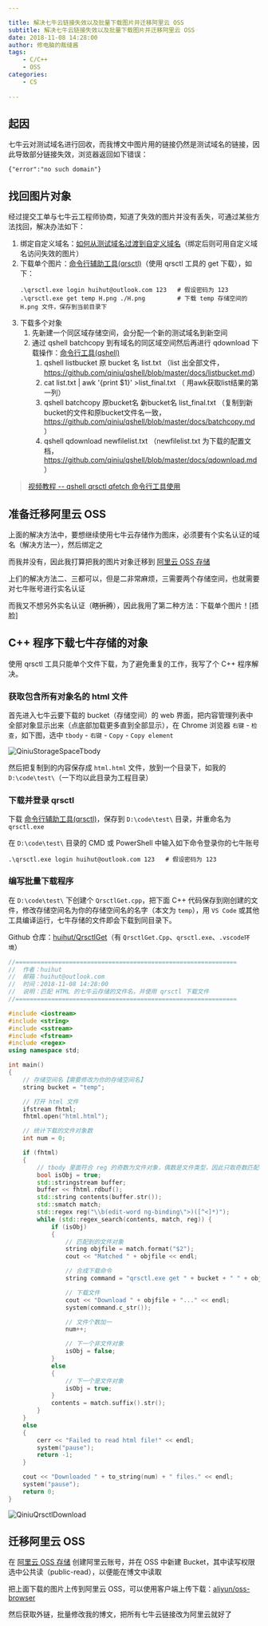 ```yaml
---

title: 解决七牛云链接失效以及批量下载图片并迁移阿里云 OSS
subtitle: 解决七牛云链接失效以及批量下载图片并迁移阿里云 OSS
date: 2018-11-08 14:28:00
author: 修电脑的裁缝酱
tags:
	- C/C++
    - OSS 
categories: 
	- CS
	
---
```



## 起因

七牛云对测试域名进行回收，而我博文中图片用的链接仍然是测试域名的链接，因此导致部分链接失效，浏览器返回如下错误：

```
{"error":"no such domain"}
```

<!-- more -->

## 找回图片对象

经过提交工单与七牛云工程师协商，知道了失效的图片并没有丢失，可通过某些方法找回，解决办法如下：

1. 绑定自定义域名：[如何从测试域名过渡到自定义域名](https://developer.qiniu.com/kodo/kb/5158/how-to-transition-from-test-domain-name-to-a-custom-domain-name)（绑定后则可用自定义域名访问失效的图片）
2. 下载单个图片：[命令行辅助工具(qrsctl)](https://developer.qiniu.com/kodo/tools/1300/qrsctl)（使用 qrsctl 工具的 get 下载），如下：
    ```
    .\qrsctl.exe login huihut@outlook.com 123   # 假设密码为 123
    .\qrsctl.exe get temp H.png ./H.png         # 下载 temp 存储空间的 H.png 文件，保存到当前目录下
    ```
3. 下载多个对象
    1. 先新建一个同区域存储空间，会分配一个新的测试域名到新空间
    2. 通过 qshell batchcopy 到有域名的同区域空间然后再进行 qdownload 下载操作：[命令行工具(qshell)](https://developer.qiniu.com/kodo/tools/1302/qshell)
        1. qshell listbucket 原 bucket 名 list.txt （list 出全部文件，<https://github.com/qiniu/qshell/blob/master/docs/listbucket.md>）
        2. cat list.txt | awk '{print $1}' >list_final.txt （ 用awk获取list结果的第一列）
        3. qshell batchcopy 原bucket名 新bucket名 list_final.txt （复制到新bucket的文件和原bucket文件名一致，<https://github.com/qiniu/qshell/blob/master/docs/batchcopy.md>）
        4. qshell qdownload newfilelist.txt （newfilelist.txt 为下载的配置文档，<https://github.com/qiniu/qshell/blob/master/docs/qdownload.md>）

> [视频教程 -- qshell qrsctl qfetch 命令行工具使用](https://developer.qiniu.com/kodo/kb/3858/video-of-how-to-use-qrs-tools)

## 准备迁移阿里云 OSS

上面的解决方法中，要想继续使用七牛云存储作为图床，必须要有个实名认证的域名（解决方法一），然后绑定之

而我并没有，因此我打算把我的图片对象迁移到 [阿里云 OSS 存储](https://cn.aliyun.com/product/oss)

上们的解决方法二、三都可以，但是二非常麻烦，三需要两个存储空间，也就需要对七牛账号进行实名认证

而我又不想另外实名认证（~~瞎折腾~~），因此我用了第二种方法：下载单个图片！[捂脸]

## C++ 程序下载七牛存储的对象

使用 qrsctl 工具只能单个文件下载，为了避免重复的工作，我写了个 C++ 程序解决。

### 获取包含所有对象名的 html 文件

首先进入七牛云要下载的 bucket（存储空间）的 web 界面，把内容管理列表中全部对象显示出来（点底部加载更多直到全部显示），在 Chrome 浏览器 `右键` - `检查`，如下图，选中 `tbody` - `右键` - `Copy` - `Copy element`

![QiniuStorageSpaceTbody](https://huihut-img.oss-cn-shenzhen.aliyuncs.com/QiniuStorageSpaceTbody.png)

然后把复制到的内容保存成 `html.html` 文件，放到一个目录下，如我的 `D:\code\test\`（一下均以此目录为工程目录）

### 下载并登录 qrsctl

下载 [命令行辅助工具(qrsctl)](https://developer.qiniu.com/kodo/tools/1300/qrsctl)，保存到 `D:\code\test\` 目录，并重命名为 `qrsctl.exe`

在 `D:\code\test\` 目录的 CMD 或 PowerShell 中输入如下命令登录你的七牛账号

```
.\qrsctl.exe login huihut@outlook.com 123   # 假设密码为 123
```

### 编写批量下载程序

在 `D:\code\test\` 下创建个 `QrsctlGet.cpp`，把下面 C++ 代码保存到刚创建的文件，修改存储空间名为你的存储空间名的名字（本文为 `temp`），用 `VS Code` 或其他工具编译运行，七牛存储的文件即会下载到同目录下。

Github 仓库：[huihut/QrsctlGet](https://github.com/huihut/QrsctlGet)（有 `QrsctlGet.Cpp`、`qrsctl.exe`、`.vscode环境`）

```cpp
//==============================================================
//  作者：huihut
//  邮箱：huihut@outlook.com
//  时间：2018-11-08 14:28:00
//  说明：匹配 HTML 的七牛云存储的文件名，并使用 qrsctl 下载文件
//==============================================================

#include <iostream>
#include <string>
#include <sstream>
#include <fstream>
#include <regex>
using namespace std;

int main()
{
	// 存储空间名【需要修改为你的存储空间名】
	string bucket = "temp";

	// 打开 html 文件
	ifstream fhtml;
	fhtml.open("html.html");

	// 统计下载的文件对象数
	int num = 0;

	if (fhtml)
	{
		// tbody 里面符合 reg 的奇数为文件对象，偶数是文件类型，因此只取奇数匹配项
		bool isObj = true;
		std::stringstream buffer;
		buffer << fhtml.rdbuf();
		std::string contents(buffer.str());
		std::smatch match;
		std::regex reg("\\b(edit-word ng-binding\">)([^<]*)");
		while (std::regex_search(contents, match, reg)) {
			if (isObj)
			{
				// 匹配到的文件对象
				string objfile = match.format("$2");
				cout << "Matched " + objfile << endl;

				// 合成下载命令
				string command = "qrsctl.exe get " + bucket + " " + objfile + " ./" + objfile;

				// 下载文件
				cout << "Download " + objfile + "..." << endl;
				system(command.c_str());

				// 文件个数加一
				num++;

				// 下一个非文件对象
				isObj = false;
			}
			else
			{
				// 下一个是文件对象
				isObj = true;
			}
			contents = match.suffix().str();
		}
	}
	else
	{
		cerr << "Failed to read html file!" << endl;
		system("pause");
		return -1;
	}

	cout << "Downloaded " + to_string(num) + " files." << endl;
	system("pause");
	return 0;
}
```

![QiniuQrsctlDownload](https://huihut-img.oss-cn-shenzhen.aliyuncs.com/QiniuQrsctlDownload.png)

## 迁移阿里云 OSS

在 [阿里云 OSS 存储](https://cn.aliyun.com/product/oss) 创建阿里云账号，并在 OSS 中新建 Bucket，其中读写权限选中公共读（public-read），以便能在博文中读取

把上面下载的图片上传到阿里云 OSS，可以使用客户端上传下载：[aliyun/oss-browser](https://github.com/aliyun/oss-browser)

然后获取外链，批量修改我的博文，把所有七牛云链接改为阿里云就好了